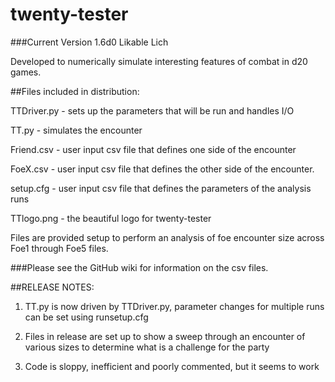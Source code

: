 # twenty-tester
###Current Version 1.6d0 Likable Lich

  Developed to numerically simulate interesting features of combat in d20 games.

##Files included in distribution:

  TTDriver.py - sets up the parameters that will be run and handles I/O

  TT.py - simulates the encounter

  Friend.csv - user input csv file that defines one side of the encounter

  FoeX.csv - user input csv file that defines the other side of the encounter.  
  
  setup.cfg - user input csv file that defines the parameters of the analysis runs

  TTlogo.png - the beautiful logo for twenty-tester
  
  Files are provided setup to perform an analysis of foe encounter size across Foe1 through Foe5 files.

###Please see the GitHub wiki for information on the csv files.

##RELEASE NOTES:

1.  TT.py is now driven by TTDriver.py, parameter changes for multiple runs can be set using runsetup.cfg

2.  Files in release are set up to show a sweep through an encounter of various sizes to determine what is a challenge for the party

3.  Code is sloppy, inefficient and poorly commented, but it seems to work
